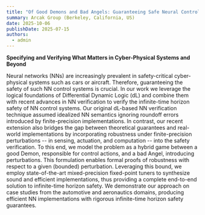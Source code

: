 ```yaml
---
title: "Of Good Demons and Bad Angels: Guaranteeing Safe Neural Control under Finite Precision"
summary: Arcak Group (Berkeley, California, US)
date: 2025-10-06
publishDate: 2025-07-15
authors:
  - admin
---
```

**Specifying and Verifying What Matters in Cyber-Physical Systems and Beyond**

Neural networks (NNs) are increasingly prevalent in safety-critical cyber-physical systems such as cars or aircraft. Therefore, guaranteeing the safety of such NN control systems is crucial. In our work we leverage the logical foundations of Differential Dynamic Logic (dL) and combine them with recent advances in NN verification to verify the infinite-time horizon safety of NN control systems.
Our original dL-based NN verification technique assumed idealized NN semantics ignoring roundoff errors introduced by finite-precision implementations. In contrast, our recent extension also bridges the gap between theoretical guarantees and real-world implementations by incorporating robustness under finite-precision perturbations -- in sensing, actuation, and computation -- into the safety verification. To this end, we model the problem as a hybrid game between a good Demon, responsible for control actions, and a bad Angel, introducing perturbations. This formulation enables formal proofs of robustness with respect to a given (bounded) perturbation. Leveraging this bound, we employ state-of-the-art mixed-precision fixed-point tuners to synthesize sound and efficient implementations, thus providing a complete end-to-end solution to infinite-time horizon safety. We demonstrate our approach on case studies from the automotive and aeronautics domains, producing efficient NN implementations with rigorous infinite-time horizon safety guarantees.